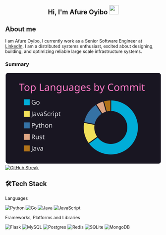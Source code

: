 <h2 align="center">Hi, I'm Afure Oyibo <img src="https://user-images.githubusercontent.com/39955420/147578264-bae0526c-028a-49d2-8af8-d08bb4edbd2a.gif" height="30" width="30"></h2>

<h2>About me</h2>

I am Afure Oyibo, I currently work as a Senior Software Engineer at [LinkedIn](https://github.com/linkedin). I am a distributed systems enthusiast, excited about designing, building, and optimizing reliable large scale infrastructure systems.

<h3>Summary</h3>

<!--[![](https://raw.githubusercontent.com/afureoyibo/afureoyibo/master/profile-summary-card-output/bear/0-profile-details.svg)](https://github.com/vn7n24fzkq/github-profile-summary-cards)-->
[![](https://raw.githubusercontent.com/afureoyibo/afureoyibo/master/profile-summary-card-output/omni/2-most-commit-language.svg)](https://github.com/vn7n24fzkq/github-profile-summary-cards)
[![GitHub Streak](https://github-readme-streak-stats.herokuapp.com?user=afureoyibo&theme=omni&card_height=200&hide_total_contributions=true)](https://git.io/streak-stats)

<!--[![GitHub Streak](https://github-readme-streak-stats.herokuapp.com?user=afureoyibo&theme=onedark)](https://git.io/streak-stats)-->

<h2>🛠Tech Stack</h2>

Languages 

![Python](https://img.shields.io/badge/Python-14354C?style=for-the-badge&logo=python&logoColor=white)
![Go](https://img.shields.io/badge/go-%2300ADD8.svg?style=for-the-badge&logo=go&logoColor=white)
![Java](https://img.shields.io/badge/java-%23ED8B00.svg?style=for-the-badge&logo=java&logoColor=white)
![JavaScript](https://img.shields.io/badge/javascript-%23323330.svg?style=for-the-badge&logo=javascript&logoColor=%23F7DF1E)
<!--![Rust](https://img.shields.io/badge/rust-CE422B.svg?style=for-the-badge&logo=rust&logoColor=black)-->



Frameworks, Platforms and Libraries  

![Flask](https://img.shields.io/badge/Flask-000000?style=for-the-badge&logo=flask&logoColor=white)
![MySQL](https://img.shields.io/badge/MySQL-00000F?style=for-the-badge&logo=mysql&logoColor=white)
![Postgres](https://img.shields.io/badge/postgres-%23316192.svg?style=for-the-badge&logo=postgresql&logoColor=white)
![Redis](https://img.shields.io/badge/redis-%23DD0031.svg?style=for-the-badge&logo=redis&logoColor=white)
![SQLite](https://img.shields.io/badge/sqlite-%2307405e.svg?style=for-the-badge&logo=sqlite&logoColor=white)
![MongoDB](https://img.shields.io/badge/MongoDB-4EA94B?style=for-the-badge&logo=mongodb&logoColor=white)

